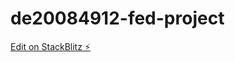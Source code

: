 # de20084912-fed-project

[Edit on StackBlitz ⚡️](https://stackblitz.com/edit/de20084912-fed-project)